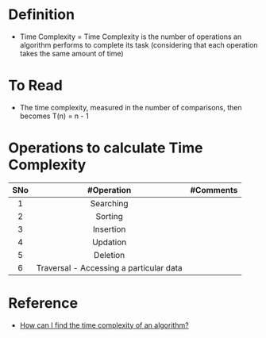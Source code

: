 # Definition
* Time Complexity = Time Complexity is the number of operations an algorithm performs to complete its task (considering that each operation takes the same amount of time)

# To Read
* The time complexity, measured in the number of comparisons, then becomes T(n) = n - 1

# Operations to calculate Time Complexity
|SNo| #Operation | #Comments |
| :---:| :---: | :---: | 
|1 | Searching |  |
| 2| Sorting | |
|3 | Insertion | |
|4 | Updation | |
|5 | Deletion | |
|6 | Traversal - Accessing a particular data | |

# Reference
* [How can I find the time complexity of an algorithm?](https://stackoverflow.com/questions/11032015/how-can-i-find-the-time-complexity-of-an-algorithm)
